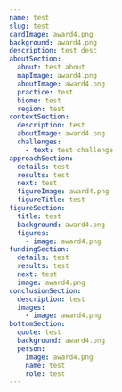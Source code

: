 ```yaml
---
name: test
slug: test
cardImage: award4.png
background: award4.png
description: test desc
aboutSection:
  about: test about
  mapImage: award4.png
  aboutImage: award4.png
  practice: test
  biome: test
  region: test
contextSection:
  description: test
  aboutImage: award4.png
  challenges:
    - text: test challenge
approachSection:
  details: test
  results: test
  next: test
  figureImage: award4.png
  figureTitle: test
figureSection:
  title: test
  background: award4.png
  figures:
    - image: award4.png
fundingSection:
  details: test
  results: test
  next: test
  image: award4.png
conclusionSection:
  description: test
  images:
    - image: award4.png
bottomSection:
  quote: test
  background: award4.png
  person:
    image: award4.png
    name: test
    role: test
---
```


